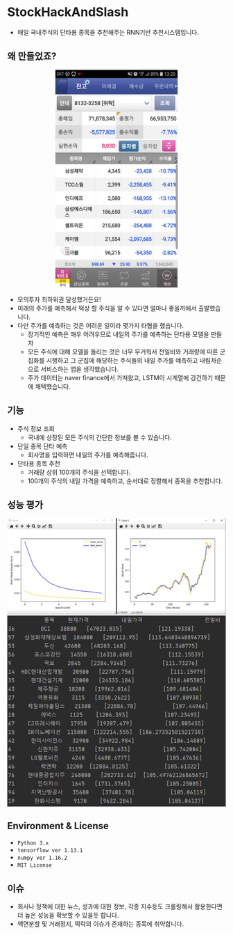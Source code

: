 # StockHackAndSlash
- 매일 국내주식의 단타용 종목을 추천해주는 RNN기반 추천시스템입니다.

## 왜 만들었죠?
  <p align = 'center'>
    <img src = "https://github.com/koptimizer/StockHackAndSlash/blob/master/pics/boom.jpg" height= "500px" ><br>
  </p>
  
- 모의투자 최하위권 달성했거든요!
- 미래의 주가를 예측해서 떡상 할 주식을 알 수 있다면 얼마나 좋을까에서 출발했습니다.
- 다만 주가를 예측하는 것은 어려운 일이라 몇가지 타협을 했습니다.
  - 장기적인 예측은 매우 어려우므로 내일의 주가를 예측하는 단타용 모델을 만들자
  - 모든 주식에 대해 모델을 돌리는 것은 너무 무거워서 전일비와 거래량에 따른 군집화를 시행하고 그 군집에 해당하는 주식들의 내일 주가를 예측하고 내림차순으로 서비스하는 앱을 생각했습니다.
  - 주가 데이터는 naver finance에서 가져왔고, LSTM이 시계열에 강건하기 때문에 채택했습니다.

## 기능
- 주식 정보 조회
  - 국내에 상장된 모든 주식의 간단한 정보를 볼 수 있습니다.
- 단일 종목 단타 예측
  - 회사명을 입력하면 내일의 주가를 예측해줍니다.
- 단타용 종목 추천
  - 거래량 상위 100개의 주식을 선택합니다.
  - 100개의 주식의 내일 가격을 예측하고, 순서대로 정렬해서 종목을 추천합니다.
  
## 성능 평가
<p align = 'center'>
    <img src = "https://github.com/koptimizer/StockHackAndSlash/blob/master/pics/per.jpg" ><br>
  <img src = "https://github.com/koptimizer/StockHackAndSlash/blob/master/pics/%EB%96%A1%EC%83%81%EA%B0%80%EC%9E%90.JPG" ><br>
  </p>

## Environment & License
- ```Python 3.x```
- ```tensorflow ver 1.13.1```
- ```numpy ver 1.16.2```
- ```MIT License```

## 이슈
- 회사나 정책에 대한 뉴스, 성과에 대한 정보, 각종 지수등도 크롤링해서 활용한다면 더 높은 성능을 확보할 수 있을듯 합니다.
- 액면분할 및 거래정지, 떡락의 이슈가 존재하는 종목에 취약합니다.

